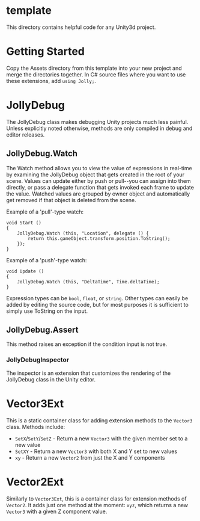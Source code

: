 template
========

This directory contains helpful code for any Unity3d project.

# Getting Started

Copy the Assets directory from this template into your new project and merge the directories
together. In C# source files where you want to use these extensions, add `using Jolly;`.

# JollyDebug

The JollyDebug class makes debugging Unity projects much less painful. Unless explicitly
noted otherwise, methods are only compiled in debug and editor releases.

## JollyDebug.Watch

The Watch method allows you to view the value of expressions in real-time by examining the
JollyDebug object that gets created in the root of your scene. Values can update either by
push or pull--you can assign into them directly, or pass a delegate function that gets
invoked each frame to update the value. Watched values are grouped by owner object and
automatically get removed if that object is deleted from the scene.

Example of a 'pull'-type watch:

```
void Start ()
{
	JollyDebug.Watch (this, "Location", delegate () {
		return this.gameObject.transform.position.ToString();
	});
}
```

Example of a 'push'-type watch:

```
void Update ()
{
	JollyDebug.Watch (this, "DeltaTime", Time.deltaTime);
}
```

Expression types can be `bool`, `float`, or `string`. Other types can easily be added by editing
the source code, but for most purposes it is sufficient to simply use ToString on the input.

## JollyDebug.Assert

This method raises an exception if the condition input is not true.

### JollyDebugInspector

The inspector is an extension that customizes the rendering of the JollyDebug
class in the Unity editor.

# Vector3Ext

This is a static container class for adding extension methods to the `Vector3` class. Methods include:
 * `SetX`/`SetY`/`SetZ` - Return a new `Vector3` with the given member set to a new value
 * `SetXY` - Return a new `Vector3` with both X and Y set to new values
 * `xy` - Return a new `Vector2` from just the X and Y components

 # Vector2Ext

 Similarly to `Vector3Ext`, this is a container class for extension methods of `Vector2`. It adds just
 one method at the moment: `xyz`, which returns a new `Vector3` with a given Z component value.


 